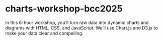 # charts-workshop-bcc2025
In this 6-hour workshop, you’ll turn raw data into dynamic charts and diagrams with HTML, CSS, and JavaScript. We’ll use Chart.js and D3.js to make your data clear and compelling.
